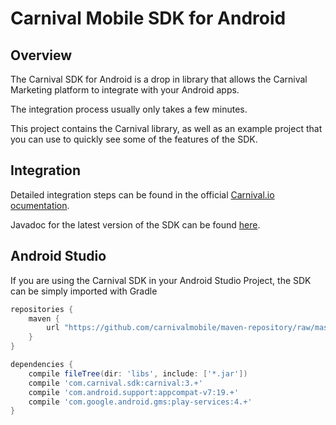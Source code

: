 Carnival Mobile SDK for Android
==========================

Overview
-------

The Carnival SDK for Android is a drop in library that allows the Carnival Marketing platform to integrate with your Android apps.

The integration process usually only takes a few minutes.

This project contains the Carnival library, as well as an example project that you can use to quickly see some of the features of the SDK.

Integration
------

Detailed integration steps can be found in the official [Carnival.io ocumentation](http://docs.carnival.io/docs/android-integration).

Javadoc for the latest version of the SDK can be found [here](http://carnivalmobile.github.io/carnival-android-sdk/javadoc/latest/reference/com/carnival/sdk/package-summary.html).

Android Studio
-------

If you are using the Carnival SDK in your Android Studio Project, the SDK can be simply imported with Gradle

```Groovy
repositories {
    maven {
        url "https://github.com/carnivalmobile/maven-repository/raw/master/"
    }
}

dependencies {
    compile fileTree(dir: 'libs', include: ['*.jar'])
    compile 'com.carnival.sdk:carnival:3.+'
    compile 'com.android.support:appcompat-v7:19.+'
    compile 'com.google.android.gms:play-services:4.+'
}
```
